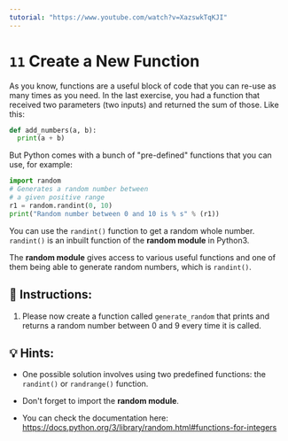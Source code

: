 ```yaml
---
tutorial: "https://www.youtube.com/watch?v=XazswkTqKJI"
---
```


# `11` Create a New Function

As you know, functions are a useful block of code that you can re-use as many times as you need. In the last exercise, you had a function that received two parameters (two inputs) and returned the sum of those. Like this:

```py
def add_numbers(a, b):
  print(a + b)
```

But Python comes with a bunch of "pre-defined" functions that you can use, for example:

```py
import random
# Generates a random number between
# a given positive range
r1 = random.randint(0, 10)
print("Random number between 0 and 10 is % s" % (r1))
```

You can use the `randint()` function to get a random whole number. `randint()` is an inbuilt function of the **random module** in Python3. 

The **random module** gives access to various useful functions and one of them being able to generate random numbers, which is `randint()`.

## 📝 Instructions:

1. Please now create a function called `generate_random` that prints and returns a random number between 0 and 9 every time it is called.

## 💡 Hints:

+ One possible solution involves using two predefined functions: the `randint()` or `randrange()` function.

+ Don't forget to import the **random module**.

+ You can check the documentation here: https://docs.python.org/3/library/random.html#functions-for-integers